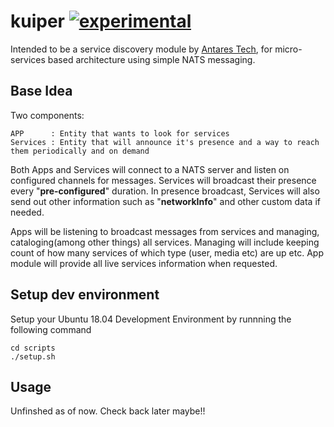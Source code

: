 # kuiper [![experimental](http://badges.github.io/stability-badges/dist/experimental.svg)](http://github.com/badges/stability-badges)
Intended to be a service discovery module by [Antares Tech](http://antares-tech.com), for micro-services based architecture using simple NATS messaging.

## Base Idea
Two components:

	APP      : Entity that wants to look for services
	Services : Entity that will announce it's presence and a way to reach them periodically and on demand

Both Apps and Services will connect to a NATS server and listen on configured channels for messages. Services will broadcast their presence every "__pre-configured__" duration. In presence broadcast, Services will also send out  other information such as "__networkInfo__" and other custom data if needed.

Apps will be listening to broadcast messages from services and managing, cataloging(among other things) all services. Managing will include keeping count of how many services of which type (user, media etc) are up etc. App module will provide all live services information when requested.

## Setup dev environment 
Setup your Ubuntu 18.04 Development Environment by runnning the following command
```
cd scripts
./setup.sh
```

## Usage
Unfinshed as of now. Check back later maybe!!
